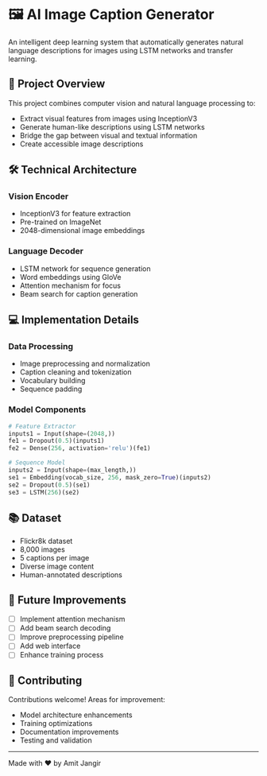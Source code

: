 # 🖼️ AI Image Caption Generator

An intelligent deep learning system that automatically generates natural language descriptions for images using LSTM networks and transfer learning.

## 🌟 Project Overview

This project combines computer vision and natural language processing to:
- Extract visual features from images using InceptionV3
- Generate human-like descriptions using LSTM networks
- Bridge the gap between visual and textual information
- Create accessible image descriptions

## 🛠️ Technical Architecture

### Vision Encoder
- InceptionV3 for feature extraction
- Pre-trained on ImageNet
- 2048-dimensional image embeddings

### Language Decoder
- LSTM network for sequence generation
- Word embeddings using GloVe
- Attention mechanism for focus
- Beam search for caption generation

## 💻 Implementation Details

### Data Processing
- Image preprocessing and normalization
- Caption cleaning and tokenization
- Vocabulary building
- Sequence padding

### Model Components
```python
# Feature Extractor
inputs1 = Input(shape=(2048,))
fe1 = Dropout(0.5)(inputs1)
fe2 = Dense(256, activation='relu')(fe1)

# Sequence Model
inputs2 = Input(shape=(max_length,))
se1 = Embedding(vocab_size, 256, mask_zero=True)(inputs2)
se2 = Dropout(0.5)(se1)
se3 = LSTM(256)(se2)
```
## 📚 Dataset

- Flickr8k dataset
- 8,000 images
- 5 captions per image
- Diverse image content
- Human-annotated descriptions

## 🎯 Future Improvements

- [ ] Implement attention mechanism
- [ ] Add beam search decoding
- [ ] Improve preprocessing pipeline
- [ ] Add web interface
- [ ] Enhance training process

## 🤝 Contributing

Contributions welcome! Areas for improvement:
- Model architecture enhancements
- Training optimizations
- Documentation improvements
- Testing and validation
---
Made with ❤️ by Amit Jangir
